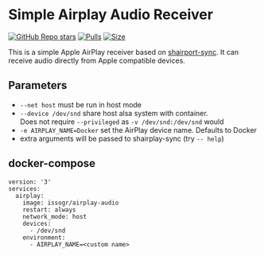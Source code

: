 # Simple Airplay Audio Receiver
[![GitHub Repo stars](https://img.shields.io/github/stars/issogr/docker-airplay-audio?style=social)](https://github.com/Issogr/docker-airplay-audio)
[![Pulls](https://shields.beevelop.com/docker/pulls/issogr/airplay-audio.svg?style=flat-square)](https://hub.docker.com/r/issogr/airplay-audio)
[![Size](https://shields.beevelop.com/docker/image/image-size/issogr/airplay-audio/latest.svg?style=flat-square)](https://hub.docker.com/r/issogr/airplay-audio)

This is a simple Apple AirPlay receiver based on [shairport-sync](https://github.com/mikebrady/shairport-sync). It can receive audio directly from Apple compatible devices.

## Parameters

* `--net host` must be run in host mode
* `--device /dev/snd` share host alsa system with container.  
  Does not require `--privileged` as `-v /dev/snd:/dev/snd` would
* `-e AIRPLAY_NAME=Docker` set the AirPlay device name. Defaults to Docker
* extra arguments will be passed to shairplay-sync (try `-- help`)

## docker-compose
```docker
version: '3'
services:
  airplay:
    image: issogr/airplay-audio
    restart: always
    network_mode: host
    devices:
      - /dev/snd
    environment:
      - AIRPLAY_NAME=<custom name>
```
